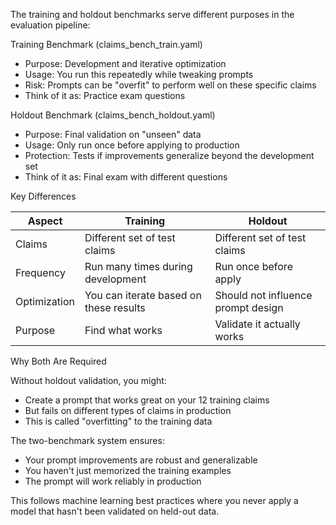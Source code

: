 The training and holdout benchmarks serve different purposes in the evaluation pipeline:

  Training Benchmark (claims_bench_train.yaml)

  - Purpose: Development and iterative optimization
  - Usage: You run this repeatedly while tweaking prompts
  - Risk: Prompts can be "overfit" to perform well on these specific claims
  - Think of it as: Practice exam questions

  Holdout Benchmark (claims_bench_holdout.yaml)

  - Purpose: Final validation on "unseen" data
  - Usage: Only run once before applying to production
  - Protection: Tests if improvements generalize beyond the development set
  - Think of it as: Final exam with different questions

  Key Differences

  | Aspect       | Training                               | Holdout                            |
  |--------------|----------------------------------------|------------------------------------|
  | Claims       | Different set of test claims           | Different set of test claims       |
  | Frequency    | Run many times during development      | Run once before apply              |
  | Optimization | You can iterate based on these results | Should not influence prompt design |
  | Purpose      | Find what works                        | Validate it actually works         |

  Why Both Are Required

  Without holdout validation, you might:
  - Create a prompt that works great on your 12 training claims
  - But fails on different types of claims in production
  - This is called "overfitting" to the training data

  The two-benchmark system ensures:
  - Your prompt improvements are robust and generalizable
  - You haven't just memorized the training examples
  - The prompt will work reliably in production

  This follows machine learning best practices where you never apply a model that hasn't been validated on held-out data.